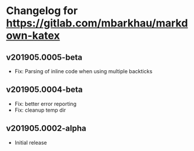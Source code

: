 # Changelog for https://gitlab.com/mbarkhau/markdown-katex

## v201905.0005-beta

 - Fix: Parsing of inline code when using multiple backticks


## v201905.0004-beta

 - Fix: better error reporting
 - Fix: cleanup temp dir


## v201905.0002-alpha

 - Initial release
